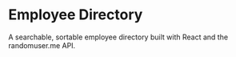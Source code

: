 # Employee Directory

A searchable, sortable employee directory built with React and the randomuser.me API.